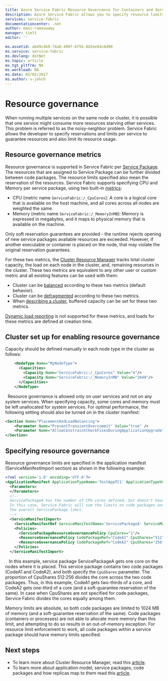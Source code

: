 ```yaml
---
title: Azure Service Fabric Resource Governance for Containers and Services | Azure
description: Azure Service Fabric allows you to specify resource limits for services running inside or outside containers.
services: service-fabric
documentationcenter: .net
author: mani-ramaswamy
manager: timlt
editor: ''

ms.assetid: ab49c4b9-74a8-4907-b75b-8d2ee84c6d90
ms.service: service-fabric
ms.devlang: dotNet
ms.topic: article
ms.tgt_pltfrm: NA
ms.workload: NA
ms.date: 05/02/2017
ms.author: v-johch
---
```


# Resource governance 

When running multiple services on the same node or cluster, it is possible that one service might consume more resources starving other services. This problem is referred to as the noisy-neighbor problem. Service Fabric allows the developer to specify reservations and limits per service to guarantee resources and also limit its resource usage. 

## Resource governance metrics 

Resource governance is supported in Service Fabric per [Service Package](service-fabric-application-model.md). The resources that are assigned to Service Package can be further divided between code packages. The resource limits specified also mean the reservation of the resources. Service Fabric supports specifying CPU and Memory per service package, using two built-in [metrics](service-fabric-cluster-resource-manager-metrics.md):

* CPU (metric name `ServiceFabric:/_CpuCores`): A core is a logical core that is available on the host machine, and all cores across all nodes are weighted the same.
* Memory (metric name `ServiceFabric:/_MemoryInMB`): Memory is expressed in megabytes, and it maps to physical memory that is available on the machine.

Only soft reservation guarantees are provided - the runtime rejects opening of new service packages available resources are exceeded. However, if another executable or container is placed on the node, that may violate the original reservation guarantees.

For these two metrics, the [Cluster Resource Manager](service-fabric-cluster-resource-manager-cluster-description.md) tracks total cluster capacity, the load on each node in the cluster, and, remaining resources in the cluster. These two metrics are equivalent to any other user or custom metric and all existing features can be used with them:
* Cluster can be [balanced](service-fabric-cluster-resource-manager-balancing.md) according to these two metrics (default behavior).
* Cluster can be [defragmented](service-fabric-cluster-resource-manager-defragmentation-metrics.md) according to these two metrics.
* When [describing a cluster](service-fabric-cluster-resource-manager-cluster-description.md), buffered capacity can be set for these two metrics.

[Dynamic load reporting](service-fabric-cluster-resource-manager-metrics.md) is not supported for these metrics, and loads for these metrics are defined at creation time.

## Cluster set up for enabling resource governance

Capacity should be defined manually in each node type in the cluster as follows:

```xml
    <NodeType Name="MyNodeType">
      <Capacities>
        <Capacity Name="ServiceFabric:/_CpuCores" Value="4"/>
        <Capacity Name="ServiceFabric:/_MemoryInMB" Value="2048"/>
      </Capacities>
    </NodeType>
```
 
Resource governance is allowed only on user services and not on any system services. When specifying capacity, some cores and memory must be left unallocated for system services. For optimal performance, the following setting should also be turned on in the cluster manifest: 

```xml
<Section Name="PlacementAndLoadBalancing">
    <Parameter Name="PreventTransientOvercommit" Value="true" /> 
    <Parameter Name="AllowConstraintCheckFixesDuringApplicationUpgrade" Value="true" />
</Section>
```


## Specifying resource governance 

Resource governance limits are specified in the application manifest (ServiceManifestImport section) as shown in the following example:

```xml
<?xml version='1.0' encoding='UTF-8'?>
<ApplicationManifest ApplicationTypeName='TestAppTC1' ApplicationTypeVersion='vTC1' xsi:schemaLocation='http://schemas.microsoft.com/2011/01/fabric ServiceFabricServiceModel.xsd' xmlns='http://schemas.microsoft.com/2011/01/fabric' xmlns:xsi='http://www.w3.org/2001/XMLSchema-instance'>
  <Parameters>
  </Parameters>
  <!--
  ServicePackageA has the number of CPU cores defined, but doesn't have the MemoryInMB defined.
  In this case, Service Fabric will sum the limits on code packages and uses the sum as 
  the overall ServicePackage limit.
  -->
  <ServiceManifestImport>
    <ServiceManifestRef ServiceManifestName='ServicePackageA' ServiceManifestVersion='v1'/>
    <Policies>
      <ServicePackageResourceGovernancePolicy CpuCores="1"/>
      <ResourceGovernancePolicy CodePackageRef="CodeA1" CpuShares="512" MemoryInMB="1000" />
      <ResourceGovernancePolicy CodePackageRef="CodeA2" CpuShares="256" MemoryInMB="1000" />
    </Policies>
  </ServiceManifestImport>
```
  
In this example, service package ServicePackageA gets one core on the nodes where it is placed. This service package contains two code packages (CodeA1 and CodeA2), and both specify the `CpuShares` parameter. The proportion of CpuShares 512:256  divides the core across the two code packages. Thus, in this example, CodeA1 gets two-thirds of a core, and  CodeA2 gets one-third of a core (and a soft-guarantee reservation of the same). In case when CpuShares are not specified for code packages, Service Fabric divides the cores equally among them.

Memory limits are absolute, so both code packages are limited to 1024 MB of memory (and a soft-guarantee reservation of the same). Code packages (containers or processes) are not able to allocate more memory than this limit, and attempting to do so results in an out-of-memory exception. For resource limit enforcement to work, all code packages within a service package should have memory limits specified.


## Next steps
* To learn more about Cluster Resource Manager, read this [article](service-fabric-cluster-resource-manager-introduction.md).
* To learn more about application model, service packages, code packages and how replicas map to them read this [article](service-fabric-application-model.md).

